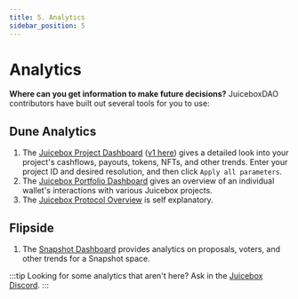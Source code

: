 ```yaml
---
title: 5. Analytics
sidebar_position: 5
---
```


# Analytics

**Where can you get information to make future decisions?** JuiceboxDAO contributors have built out several tools for you to use:

## Dune Analytics

1. The [Juicebox Project Dashboard](https://dune.com/juicebox/v3) ([v1 here](https://dune.com/twodam/Juicebox-Projects)) gives a detailed look into your project's cashflows, payouts, tokens, NFTs, and other trends. Enter your project ID and desired resolution, and then click `Apply all parameters`.
2. The [Juicebox Portfolio Dashboard](https://dune.com/twodam/Juicebox-Portfolio) gives an overview of an individual wallet's interactions with various Juicebox projects.
3. The [Juicebox Protocol Overview](https://dune.com/twodam/Juicebox-Protocol-Overview) is self explanatory.

## Flipside

1. The [Snapshot Dashboard](https://app.flipsidecrypto.com/dashboard/snapshot-plus-data-ueqrnb) provides analytics on proposals, voters, and other trends for a Snapshot space.

:::tip
Looking for some analytics that aren't here? Ask in the [Juicebox Discord](https://discord.gg/juicebox).
:::
